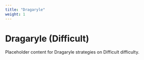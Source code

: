 ```yaml
---
title: "Dragaryle"
weight: 1
---
```


# Dragaryle (Difficult)

Placeholder content for Dragaryle strategies on Difficult difficulty.
